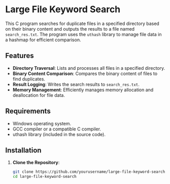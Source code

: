 # Large File Keyword Search

This C program searches for duplicate files in a specified directory based on their binary content and outputs the results to a file named `search_res.txt`. The program uses the `uthash` library to manage file data in a hashmap for efficient comparison.

## Features

- **Directory Traversal**: Lists and processes all files in a specified directory.
- **Binary Content Comparison**: Compares the binary content of files to find duplicates.
- **Result Logging**: Writes the search results to `search_res.txt`.
- **Memory Management**: Efficiently manages memory allocation and deallocation for file data.

## Requirements

- Windows operating system.
- GCC compiler or a compatible C compiler.
- uthash library (included in the source code).

## Installation

1. **Clone the Repository**:
   ```sh
   git clone https://github.com/yourusername/large-file-keyword-search.git
   cd large-file-keyword-search